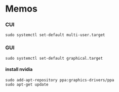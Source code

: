 # Memos


### CUI


```sudo systemctl set-default multi-user.target```


### GUI

```sudo systemctl set-default graphical.target```


#### install nvidia

```
sudo add-apt-repository ppa:graphics-drivers/ppa
sudo apt-get update
```

